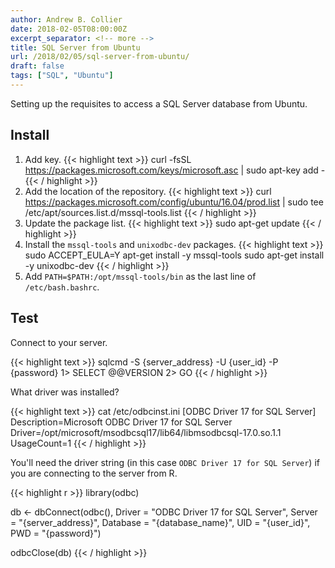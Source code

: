 ```yaml
---
author: Andrew B. Collier
date: 2018-02-05T08:00:00Z
excerpt_separator: <!-- more -->
title: SQL Server from Ubuntu
url: /2018/02/05/sql-server-from-ubuntu/
draft: false
tags: ["SQL", "Ubuntu"]
---
```


Setting up the requisites to access a SQL Server database from Ubuntu.

<!--more-->

## Install

1. Add key.
    {{< highlight text >}}
curl -fsSL https://packages.microsoft.com/keys/microsoft.asc | sudo apt-key add -
{{< / highlight >}}
2. Add the location of the repository.
    {{< highlight text >}}
curl https://packages.microsoft.com/config/ubuntu/16.04/prod.list | sudo tee /etc/apt/sources.list.d/mssql-tools.list
{{< / highlight >}}
3. Update the package list.
    {{< highlight text >}}
sudo apt-get update
{{< / highlight >}}
4. Install the `mssql-tools` and `unixodbc-dev` packages.
    {{< highlight text >}}
sudo ACCEPT_EULA=Y apt-get install -y mssql-tools
sudo apt-get install -y unixodbc-dev
{{< / highlight >}}
5. Add `PATH=$PATH:/opt/mssql-tools/bin` as the last line of `/etc/bash.bashrc`.

## Test

Connect to your server.

{{< highlight text >}}
sqlcmd -S {server_address} -U {user_id} -P {password}
1> SELECT @@VERSION
2> GO
{{< / highlight >}}

What driver was installed?

{{< highlight text >}}
cat /etc/odbcinst.ini
[ODBC Driver 17 for SQL Server]
Description=Microsoft ODBC Driver 17 for SQL Server
Driver=/opt/microsoft/msodbcsql17/lib64/libmsodbcsql-17.0.so.1.1
UsageCount=1
{{< / highlight >}}

You'll need the driver string (in this case `ODBC Driver 17 for SQL Server`) if you are connecting to the server from R.

{{< highlight r >}}
library(odbc)

db <- dbConnect(odbc(),
                Driver =   "ODBC Driver 17 for SQL Server",
                Server =   "{server_address}",
                Database = "{database_name}",
                UID =      "{user_id}",
                PWD =      "{password}")

odbcClose(db)
{{< / highlight >}}
